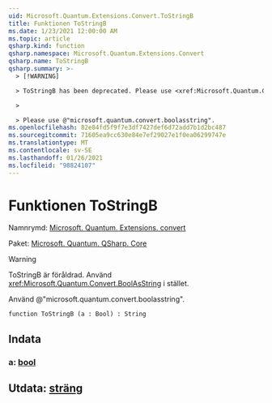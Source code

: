 ```yaml
---
uid: Microsoft.Quantum.Extensions.Convert.ToStringB
title: Funktionen ToStringB
ms.date: 1/23/2021 12:00:00 AM
ms.topic: article
qsharp.kind: function
qsharp.namespace: Microsoft.Quantum.Extensions.Convert
qsharp.name: ToStringB
qsharp.summary: >-
  > [!WARNING]

  > ToStringB has been deprecated. Please use <xref:Microsoft.Quantum.Convert.BoolAsString> instead.

  >

  > Please use @"microsoft.quantum.convert.boolasstring".
ms.openlocfilehash: 82e84fd5f9f7e3df7427def6d72add7b1d2bc487
ms.sourcegitcommit: 71605ea9cc630e84e7ef29027e1f0ea06299747e
ms.translationtype: MT
ms.contentlocale: sv-SE
ms.lasthandoff: 01/26/2021
ms.locfileid: "98824107"
---
```

# <a name="tostringb-function"></a>Funktionen ToStringB

Namnrymd: [Microsoft. Quantum. Extensions. convert](xref:Microsoft.Quantum.Extensions.Convert)

Paket: [Microsoft. Quantum. QSharp. Core](https://nuget.org/packages/Microsoft.Quantum.QSharp.Core)


> [!WARNING]
> ToStringB är föråldrad. Använd <xref:Microsoft.Quantum.Convert.BoolAsString> i stället.
>
> Använd @"microsoft.quantum.convert.boolasstring".



```qsharp
function ToStringB (a : Bool) : String
```


## <a name="input"></a>Indata

### <a name="a--bool"></a>a: [bool](xref:microsoft.quantum.lang-ref.bool)





## <a name="output--string"></a>Utdata: [sträng](xref:microsoft.quantum.lang-ref.string)

